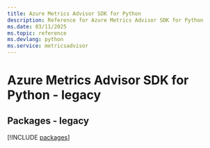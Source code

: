 ```yaml
---
title: Azure Metrics Advisor SDK for Python
description: Reference for Azure Metrics Advisor SDK for Python
ms.date: 03/11/2025
ms.topic: reference
ms.devlang: python
ms.service: metricsadvisor
---
```

# Azure Metrics Advisor SDK for Python - legacy
## Packages - legacy
[!INCLUDE [packages](metrics-advisor-index.md)]